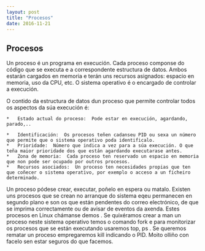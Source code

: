 ```yaml
---
layout: post
title: "Procesos"
date: 2016-11-21
---
```


## Procesos

Un proceso é un programa en execución. Cada proceso componse do código que se executa e a correspondente estructura de datos. Ambos estarán cargados en memoria e terán uns recursos asignados: espacio en memoria, uso da CPU, etc.  O sistema operativo é o encargado de controlar a execución.

O contido da estructura de datos dun proceso que  permite controlar todos os aspectos da súa execución é:

	*   Estado actual do proceso:  Pode estar en execución, agardando, parado,..

	*   Identificación:  Os procesos teñen cadanseu PID ou sexa un número que permite que o sistema operativo poda identificalo.
	*   Prioridade:  Número que indica a vez para a súa execución. O que teña maior prioridade dos que están agardando executarase antes.
	*   Zona de memoria:  Cada proceso ten reservado un espacio en memoria que non pode ser ocupado por outros procesos.
	*   Recursos asociados:  Un proceso ten necesidades propias que ten que coñecer o sistema operativo, por exemplo o acceso a un ficheiro  determinado.

Un proceso pódese crear, executar, poñelo en espera ou matalo. Existen uns procesos que se crean no arranque do sistema eqeu permanecen en segundo plano e son os que están pendentes do correo electrónico, de que se imprima correctamente ou de avisar de eventos da axenda. Estes procesos en Linux chámanse   demos   . Se quixéramos crear a man un proceso neste sistema operativo temos o comando   fork    e para monitorizar os procesos que se están executando usaremos   top, ps   . Se queremos rematar un proceso empregaremos   kill    indicando o PID. Moito olliño con facelo sen estar seguros do que facemos.
